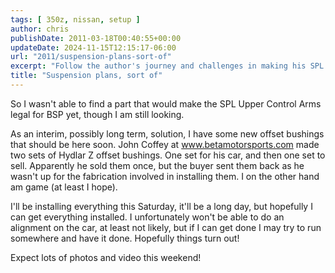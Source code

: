 ```yaml
---
tags: [ 350z, nissan, setup ]
author: chris
publishDate: 2011-03-18T00:40:55+00:00
updateDate: 2024-11-15T12:15:17-06:00
url: "2011/suspension-plans-sort-of"
excerpt: "Follow the author's journey and challenges in making his SPL Upper Control Arms legal, involving an attempt with offset Hydlar Z bushings."
title: "Suspension plans, sort of"
---
```


So I wasn't able to find a part that would make the SPL Upper Control Arms legal for BSP yet, though I am still looking.

As an interim, possibly long term, solution, I have some new offset bushings that should be here soon. John Coffey at www.betamotorsports.com made two sets of Hydlar Z offset bushings. One set for his car, and then one set to sell. Apparently he sold them once, but the buyer sent them back as he wasn't up for the fabrication involved in installing them. I on the other hand am game (at least I hope).

I'll be installing everything this Saturday, it'll be a long day, but hopefully I can get everything installed. I unfortunately won't be able to do an alignment on the car, at least not likely, but if I can get done I may try to run somewhere and have it done. Hopefully things turn out!

Expect lots of photos and video this weekend!

